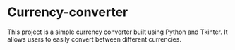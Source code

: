 # Currency-converter
This project is a simple currency converter built using Python and Tkinter. It allows users to easily convert between different currencies.

